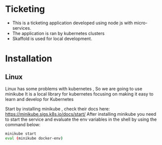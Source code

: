 # Ticketing

* This is a ticketing application developed using node js with micro-services.
* The application is ran by kubernetes clusters
* Skaffold is used for local development.

# Installation

## Linux

Linux has some problems with kubernetes , So we are going to use minikube
It is a local library for kubernetes focusing on making it easy to learn and develop for Kubernetes

Start by installing minikube , check their docs here: https://minikube.sigs.k8s.io/docs/start/
After installing minikube you need to start the service and evaluate the env variables in the shell by using the command below:

```bash
minikube start
eval (minikube docker-env)
```





